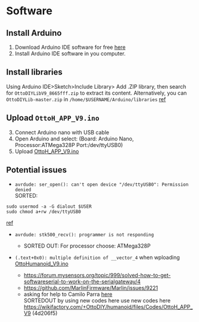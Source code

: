 # Software

## Install Arduino 
1. Download Arduino IDE software for free [here](https://www.arduino.cc/en/Main/Software)﻿
2. Install Arduino IDE software in you computer.


## Install libraries
Using Arduino IDE>Sketch>Include Library> Add .ZIP library, then search for `OttoDIYLibV9_8665fff.zip` 
to extract its content. Alternatively, you can `OttoDIYLib-master.zip` in `/home/$USERNAME/Arduino/libraries`
[ref](https://learn.adafruit.com/adafruit-all-about-arduino-libraries-install-use/how-to-install-a-library)

## Upload `OttoH_APP_V9.ino`
3. Connect Arduino nano with USB cable
4. Open Arduino and select: (Board: Arduino Nano, Processor:ATMega328P Port:/dev/ttyUSB0)
5. Upload [OttoH_APP_V9.ino](libraries/OttoH_APP_V9_4d206f5/OttoH_APP_V9_4d206f5.ino)


## Potential issues
* `avrdude: ser_open(): can't open device "/dev/ttyUSB0": Permission denied`  
SORTED:
```   
sudo usermod -a -G dialout $USER
sudo chmod a+rw /dev/ttyUSB0
```
[ref](https://askubuntu.com/questions/1056314/uploading-code-to-arduino-gives-me-the-error-avrdude-ser-open-cant-open-d)

* `avrdude: stk500_recv(): programmer is not responding`  
    * SORTED OUT: For processor choose: ATMega328P 

* `(.text+0x0): multiple definition of __vector_4` when wploading [OttoHumanoid_V9.ino](libraries/OttoHumanoid_V9.ino)
    * https://forum.mysensors.org/topic/999/solved-how-to-get-softwareserial-to-work-on-the-serialgateway/4
    * https://github.com/MarlinFirmware/Marlin/issues/9221 
    * asking for help to Camilo Parra [here](https://wikifactory.com/+OttoDIY/humanoid/issues/error-compiling-for-board-arduino-nano-text0x0-multiple-definition-of-vector3)  
    SORTEDOUT by using new codes here use new codes here https://wikifactory.com/+OttoDIY/humanoid/files/Codes/OttoH_APP_V9 (4d206f5)   
     